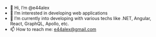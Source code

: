 - 👋 Hi, I’m @e44alex
- 👀 I’m interested in developing web applications
- 🌱 I’m currently into developing with various techs like .NET, Angular, React, GraphQL, Apollo, etc.
- 📫 How to reach me: e44alex@gmail.com

<!---
e44alex/e44alex is a ✨ special ✨ repository because its `README.md` (this file) appears on your GitHub profile.
You can click the Preview link to take a look at your changes.
--->
